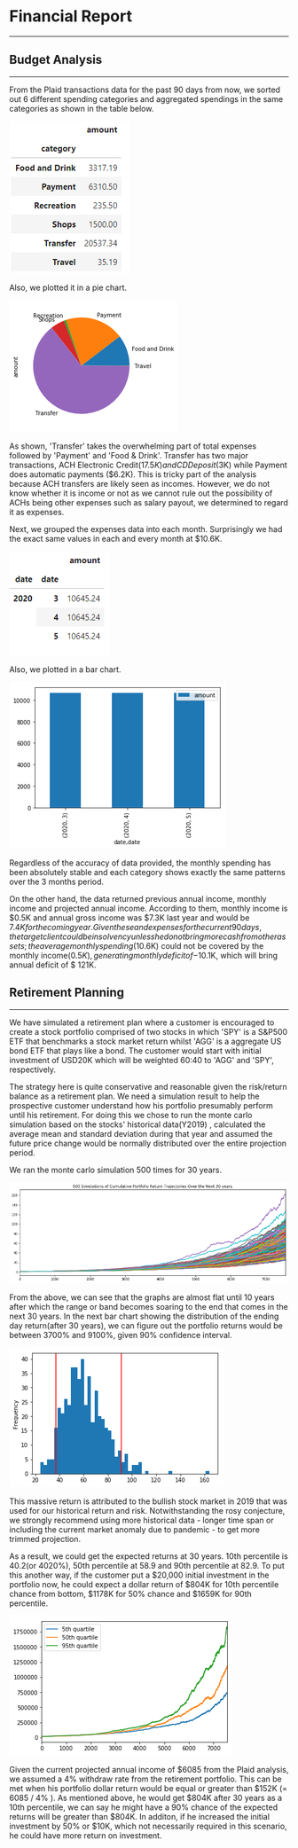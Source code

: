 # Financial Report

---
       
       

## Budget Analysis
---

From the Plaid transactions data for the past 90 days from now, we sorted out 6 different spending categories and aggregated spendings in the same categories as shown in the table below.   

![Total Expenses per category](https://github.com/coolwonny/Portfolio_project/blob/master/Financial_planner/Images/expense_groupby_category.png)

Also, we plotted it in a pie chart.    

![Spending Categories Pie Chart](https://github.com/coolwonny/Portfolio_project/blob/master/Financial_planner/Images/pie_chart_new.png)

As shown, 'Transfer' takes the overwhelming part of total expenses followed by 'Payment' and 'Food & Drink'. Transfer has two major transactions, ACH Electronic Credit($17.5K) and CD Deposit($3K) while Payment does automatic payments ($6.2K).
This is tricky part of the analysis because ACH transfers are likely seen as incomes. However, we do not know whether it is income or not as we cannot rule out the possibility of ACHs being other expenses such as salary payout, we determined to regard it as expenses.

Next, we grouped the expenses data into each month. Surprisingly we had the exact same values in each and every month at $10.6K.    

![Monthly expenses](https://github.com/coolwonny/Portfolio_project/blob/master/Financial_planner/Images/Monthly_spending.png)    

Also, we plotted in a bar chart.    

![Monthly spending bar chart](https://github.com/coolwonny/Portfolio_project/blob/master/Financial_planner/Images/bar_chart.png)

Regardless of the accuracy of data provided, the monthly spending has been absolutely stable and each category shows exactly the same patterns over the 3 months period.

On the other hand, the data returned previous annual income, monthly income and projected annual income. According to them, monthly income is $0.5K and annual gross income was $7.3K last year and would be $7.4K for the coming year. Given these and expenses for the current 90 days, the target client could be in solvency unless he do not bring more cash from other assets; the average monthly spending($10.6K) could not be covered by the monthly income($0.5K), generating monthly deficit of -$10.1K, which will bring annual deficit of $ 121K.
      
           
           
     
## Retirement Planning
---

We have simulated a retirement plan where a customer is encouraged to create a stock portfolio comprised of two stocks in which 'SPY' is a S&P500 ETF that benchmarks a stock market return whilst 'AGG' is a aggregate US bond ETF that plays like a bond. The customer would start with initial investment of USD20K which will be weighted 60:40 to 'AGG' and 'SPY', respectively.  

The strategy here is quite conservative and reasonable given the risk/return balance as a retirement plan. We need a simulation result to help the prospective customer understand how his portfolio presumably perform until his retirement. For doing this we chose to run the monte carlo simulation based on the stocks' historical data(Y2019) , calculated the average mean and standard deviation during that year and assumed the future price change would be normally distributed over the entire projection period. 

We ran the monte carlo simulation 500 times for 30 years.     

![500 Simulation of Cumulative Portfolio Return Trajectories over the next 30 years](https://github.com/coolwonny/Portfolio_project/blob/master/Financial_planner/Images/500_simulations_cumulative_return.png)

From the above, we can see that the graphs are almost flat until 10 years after which the range or band becomes soaring to the end that comes in the next 30 years. In the next bar chart showing the distribution of the ending day return(after 30 years), we can figure out the portfolio returns would be between 3700% and 9100%, given 90% confidence interval.   

![Distribution of the ending returns](https://github.com/coolwonny/Portfolio_project/blob/master/Financial_planner/Images/distribution_histogram.png)

 This massive return is attributed to the bullish stock market in 2019 that was used for our historical return and risk. Notwithstanding the rosy conjecture, we strongly recommend using more historical data - longer time span or including the current market anomaly due to pandemic - to get more trimmed projection.

As a result, we could get the expected returns at 30 years. 10th percentile is 40.2(or 4020%), 50th percentile at 58.9 and 90th percentile at 82.9. To put this another way, if the customer put a $20,000 initial investment in the portfolio now, he could expect a dollar return of $804K for 10th percentile chance from bottom, $1178K for 50% chance and $1659K for 90th percentile.      

![5th, 50th and 95th quartiles of the cumulative returns over time](https://github.com/coolwonny/Portfolio_project/blob/master/Financial_planner/Images/quantiles.png)

Given the current projected annual income of $6085 from the Plaid analysis, we assumed a 4% withdraw rate from the retirement portfolio. This can be met when his portfolio dollar return would be equal or greater than $152K (= 6085 / 4% ). As mentioned above, he would get $804K after 30 years as a 10th percentile, we can say he might have a 90% chance of the expected returns will be greater than $804K. In additon, if he increased the initial investment by 50% or $10K, which not necessarily required in this scenario, he could have more return on investment.


